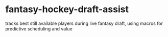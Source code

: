 # fantasy-hockey-draft-assist
tracks best still available players during live fantasy draft, using macros for predictive scheduling and value
